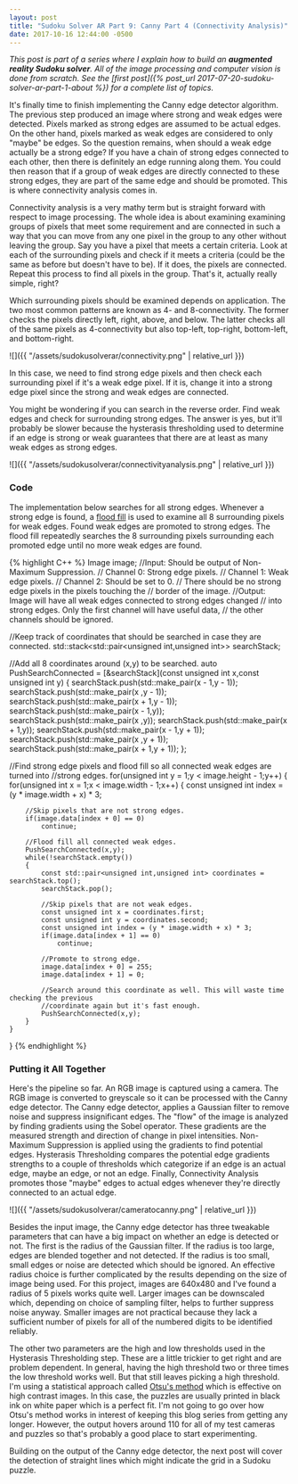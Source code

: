 ```yaml
---
layout: post
title: "Sudoku Solver AR Part 9: Canny Part 4 (Connectivity Analysis)"
date: 2017-10-16 12:44:00 -0500
---
```


_This post is part of a series where I explain how to build an **augmented reality Sudoku solver**. All of the image processing and computer vision is done from scratch. See the [first post]({% post_url 2017-07-20-sudoku-solver-ar-part-1-about %}) for a complete list of topics._ 

It's finally time to finish implementing the Canny edge detector algorithm. The previous step produced an image where strong and weak edges were detected. Pixels marked as strong edges are assumed to be actual edges. On the other hand, pixels marked as weak edges are considered to only "maybe" be edges. So the question remains, when should a weak edge actually be a strong edge? If you have a chain of strong edges connected to each other, then there is definitely an edge running along them. You could then reason that if a group of weak edges are directly connected to these strong edges, they are part of the same edge and should be promoted. This is where connectivity analysis comes in.

Connectivity analysis is a very mathy term but is straight forward with respect to image processing. The whole idea is about examining examining groups of pixels that meet some requirement and are connected in such a way that you can move from any one pixel in the group to any other without leaving the group. Say you have a pixel that meets a certain criteria. Look at each of the surrounding pixels and check if it meets a criteria (could be the same as before but doesn't have to be). If it does, the pixels are connected. Repeat this process to find all pixels in the group. That's it, actually really simple, right?

Which surrounding pixels should be examined depends on application. The two most common patterns are known as 4- and 8-connectivity. The former checks the pixels directly left, right, above, and below. The latter checks all of the same pixels as 4-connectivity but also top-left, top-right, bottom-left, and bottom-right.

![]({{ "/assets/sudokusolverar/connectivity.png" | relative_url }})

In this case, we need to find strong edge pixels and then check each surrounding pixel if it's a weak edge pixel. If it is, change it into a strong edge pixel since the strong and weak edges are connected.

You might be wondering if you can search in the reverse order. Find weak edges and check for surrounding strong edges. The answer is yes, but it'll probably be slower because the hysterasis thresholding used to determine if an edge is strong or weak guarantees that there are at least as many weak edges as strong edges.

![]({{ "/assets/sudokusolverar/connectivityanalysis.png" | relative_url }})

### Code ###

The implementation below searches for all strong edges. Whenever a strong edge is found, a [flood fill](https://en.wikipedia.org/wiki/Flood_fill) is used to examine all 8 surrounding pixels for weak edges. Found weak edges are promoted to strong edges. The flood fill repeatedly searches the 8 surrounding pixels surrounding each promoted edge until no more weak edges are found.

{% highlight C++ %}
Image image; //Input: Should be output of Non-Maximum Suppression.
             //       Channel 0: Strong edge pixels.
             //       Channel 1: Weak edge pixels.
             //       Channel 2: Should be set to 0.
             //       There should be no strong edge pixels in the pixels touching the
             //       border of the image.
             //Output: Image will have all weak edges connected to strong edges changed
             //        into strong edges. Only the first channel will have useful data,
             //        the other channels should be ignored.

//Keep track of coordinates that should be searched in case they are connected.
std::stack<std::pair<unsigned int,unsigned int>> searchStack;

//Add all 8 coordinates around (x,y) to be searched.
auto PushSearchConnected = [&searchStack](const unsigned int x,const unsigned int y) {
    searchStack.push(std::make_pair(x - 1,y - 1));
    searchStack.push(std::make_pair(x    ,y - 1));
    searchStack.push(std::make_pair(x + 1,y - 1));
    searchStack.push(std::make_pair(x - 1,y));
    searchStack.push(std::make_pair(x    ,y));
    searchStack.push(std::make_pair(x + 1,y));
    searchStack.push(std::make_pair(x - 1,y + 1));
    searchStack.push(std::make_pair(x    ,y + 1));
    searchStack.push(std::make_pair(x + 1,y + 1));
};

//Find strong edge pixels and flood fill so all connected weak edges are turned into
//strong edges.
for(unsigned int y = 1;y < image.height - 1;y++)
{
    for(unsigned int x = 1;x < image.width - 1;x++)
    {
        const unsigned int index = (y * image.width + x) * 3;

        //Skip pixels that are not strong edges.
        if(image.data[index + 0] == 0)
            continue;

        //Flood fill all connected weak edges.
        PushSearchConnected(x,y);
        while(!searchStack.empty())
        {
            const std::pair<unsigned int,unsigned int> coordinates = searchStack.top();
            searchStack.pop();

            //Skip pixels that are not weak edges.
            const unsigned int x = coordinates.first;
            const unsigned int y = coordinates.second;
            const unsigned int index = (y * image.width + x) * 3;
            if(image.data[index + 1] == 0)
                continue;

            //Promote to strong edge.
            image.data[index + 0] = 255;
            image.data[index + 1] = 0;

            //Search around this coordinate as well. This will waste time checking the previous
            //coordinate again but it's fast enough.
            PushSearchConnected(x,y);
        }
    }
}
{% endhighlight %}

### Putting it All Together ###

Here's the pipeline so far. An RGB image is captured using a camera. The RGB image is converted to greyscale so it can be processed with the Canny edge detector. The Canny edge detector, applies a Gaussian filter to remove noise and suppress insignificant edges. The "flow" of the image is analyzed by finding gradients using the Sobel operator. These gradients are the measured strength and direction of change in pixel intensities. Non-Maximum Suppression is applied using the gradients to find potential edges. Hysterasis Thresholding compares the potential edge gradients strengths to a couple of thresholds which categorize if an edge is an actual edge, maybe an edge, or not an edge. Finally, Connectivity Analysis promotes those "maybe" edges to actual edges whenever they're directly connected to an actual edge.

![]({{ "/assets/sudokusolverar/cameratocanny.png" | relative_url }})

Besides the input image, the Canny edge detector has three tweakable parameters that can have a big impact on whether an edge is detected or not. The first is the radius of the Gaussian filter. If the radius is too large, edges are blended together and not detected. If the radius is too small, small edges or noise are detected which should be ignored. An effective radius choice is further complicated by the results depending on the size of image being used. For this project, images are 640x480 and I've found a radius of 5 pixels works quite well. Larger images can be downscaled which, depending on choice of sampling filter, helps to further suppress noise anyway. Smaller images are not practical because they lack a sufficient number of pixels for all of the numbered digits to be identified reliably.

The other two parameters are the high and low thresholds used in the Hysterasis Thresholding step. These are a little trickier to get right and are problem dependent. In general, having the high threshold two or three times the low threshold works well. But that still leaves picking a high threshold. I'm using a statistical approach called [Otsu's method](https://en.wikipedia.org/wiki/Otsu%27s_method) which is effective on high contrast images. In this case, the puzzles are usually printed in black ink on white paper which is a perfect fit. I'm not going to go over how Otsu's method works in interest of keeping this blog series from getting any longer. However, the output hovers around 110 for all of my test cameras and puzzles so that's probably a good place to start experimenting.

Building on the output of the Canny edge detector, the next post will cover the detection of straight lines which might indicate the grid in a Sudoku puzzle.

